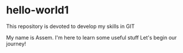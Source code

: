 # hello-world1

This repository is devoted to develop my skills in GIT

My name is Assem. I'm here to learn some useful stuff
Let's begin our journey!
